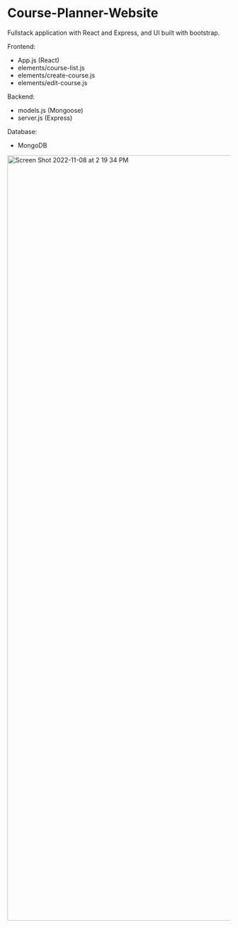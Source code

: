 # Course-Planner-Website
Fullstack application with React and Express, and UI built with bootstrap.

Frontend:
* App.js (React)
* elements/course-list.js
* elements/create-course.js
* elements/edit-course.js

Backend:
* models.js (Mongoose)
* server.js (Express)

Database:
* MongoDB

<img width="1726" alt="Screen Shot 2022-11-08 at 2 19 34 PM" src="https://user-images.githubusercontent.com/84489685/200655553-b1f123e4-9699-4774-9993-80ee197da7c7.png">
